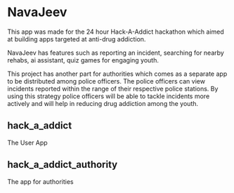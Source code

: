 # NavaJeev
This app was made for the 24 hour Hack-A-Addict hackathon which aimed at building apps targeted at anti-drug addiction. 

NavaJeev has features such as reporting an incident, searching for nearby rehabs, ai assistant, quiz games for engaging youth.

This project has another part for authorities which comes as a separate app to be distributed among police officers. The police officers can view incidents reported within the range of their respective police stations. By using this strategy police officers will be able to tackle incidents more actively and will help in reducing drug addiction among the youth.

## hack_a_addict

The User App

## hack_a_addict_authority

The app for authorities
